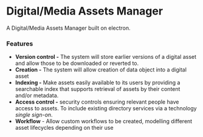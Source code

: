 # Digital/Media Assets Manager
A Digital/Media Assets Manager built on electron. 

### Features
- **Version control -** The system will store earlier versions of a digital asset and allow those to be downloaded or reverted to.
- **Creation -** The system will allow creation of data object into a digital asset 
- **Indexing -** Make assets easily available to its users by providing a searchable index that supports retrieval of assets by their content and/or metadata. 
- **Access control -** security controls ensuring relevant people have access to assets. To include existing directory services via a technology _single sign-on_.
- **Workflow** - Allow custom workflows to be created, modelling different asset lifecycles depending on their use 
